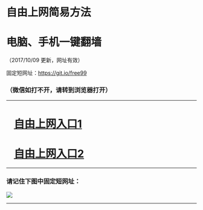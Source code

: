 ﻿# 自由上网简易方法

# 电脑、手机一键翻墙

（2017/10/09 更新，网址有效）

固定短网址：https://git.io/free99

### （微信如打不开，请转到浏览器打开）


***





# &nbsp;&nbsp; <a href="http://ft3184817734.fwq-tz-1001.info/fwqtz01.html?t=10090016093 " target="_blank">自由上网入口1</a>
# &nbsp;&nbsp; <a href="http://ft1170819005.fwq-tz-1002.info/fwqtz02.html?t=10090017496 " target="_blank">自由上网入口2</a>
***

### 请记住下图中固定短网址：

<img src="https://s3-us-west-2.amazonaws.com/fwq-1001/yjfq-20170905okok.png" /> 


***

